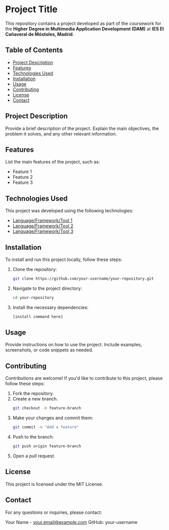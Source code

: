 # Project Title

This repository contains a project developed as part of the coursework for the **Higher Degree in Multimedia Application Development (DAM)** at **IES El Cañaveral de Móstoles, Madrid**.

## Table of Contents

- [Project Description](#project-description)
- [Features](#features)
- [Technologies Used](#technologies-used)
- [Installation](#installation)
- [Usage](#usage)
- [Contributing](#contributing)
- [License](#license)
- [Contact](#contact)

## Project Description

Provide a brief description of the project. Explain the main objectives, the problem it solves, and any other relevant information.

## Features

List the main features of the project, such as:

- Feature 1
- Feature 2
- Feature 3

## Technologies Used

This project was developed using the following technologies:

- [Language/Framework/Tool 1](link)
- [Language/Framework/Tool 2](link)
- [Language/Framework/Tool 3](link)

## Installation

To install and run this project locally, follow these steps:

1. Clone the repository:
   ```bash
   git clone https://github.com/your-username/your-repository.git
2. Navigate to the project directory:
   ```bash
   cd your-repository
3. Install the necessary dependencies:
   ```bash
   [install command here]

## Usage
Provide instructions on how to use the project. Include examples, screenshots, or code snippets as needed.

## Contributing
Contributions are welcome! If you'd like to contribute to this project, please follow these steps:

1. Fork the repository.
2. Create a new branch.
   ```bash
   git checkout -b feature-branch
3. Make your changes and commit them:
   ```bash
   git commit -m "Add a feature"
4. Push to the branch:
   ```bash
   git push origin feature-branch
5. Open a pull request.

## License
This project is licensed under the MIT License.

## Contact
For any questions or inquiries, please contact:

Your Name - your.email@example.com
GitHub: your-username
   
